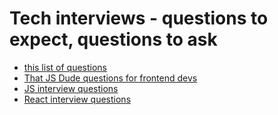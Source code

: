 # Tech interviews - questions to expect, questions to ask

* [this list of questions](https://github.com/charliegerard/mock-interview-questions)  
* [That JS Dude questions for frontend devs](http://www.thatjsdude.com/interview/)
* [JS interview questions](https://github.com/sudheerj/javascript-interview-questions)
* [React interview questions](https://github.com/sudheerj/reactjs-interview-questions)
